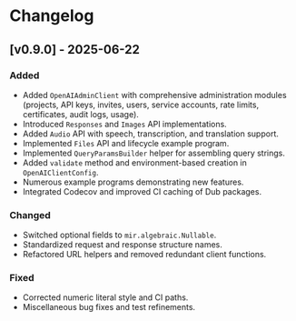 # Changelog

## [v0.9.0] - 2025-06-22
### Added
- Added `OpenAIAdminClient` with comprehensive administration modules (projects, API keys, invites, users, service accounts, rate limits, certificates, audit logs, usage).
- Introduced `Responses` and `Images` API implementations.
- Added `Audio` API with speech, transcription, and translation support.
- Implemented `Files` API and lifecycle example program.
- Implemented `QueryParamsBuilder` helper for assembling query strings.
- Added `validate` method and environment-based creation in `OpenAIClientConfig`.
- Numerous example programs demonstrating new features.
- Integrated Codecov and improved CI caching of Dub packages.

### Changed
- Switched optional fields to `mir.algebraic.Nullable`.
- Standardized request and response structure names.
- Refactored URL helpers and removed redundant client functions.

### Fixed
- Corrected numeric literal style and CI paths.
- Miscellaneous bug fixes and test refinements.

